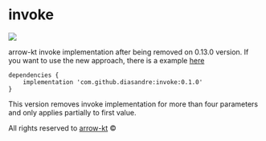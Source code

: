 # invoke

[![](https://jitpack.io/v/diasandre/invoke.svg)](https://jitpack.io/#diasandre/invoke)

arrow-kt invoke implementation after being removed on 0.13.0 version. If you want to use the new approach, there is a example [here](https://gist.github.com/diasandre/42db29f7c7ef1fda551e0099498f079e)

```
dependencies {
    implementation 'com.github.diasandre:invoke:0.1.0'
}
```

This version removes invoke implementation for more than four parameters and only applies partially to first value.

All rights reserved to [arrow-kt](https://github.com/arrow-kt/arrow) ©